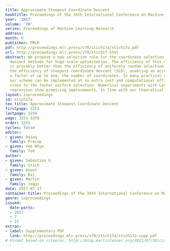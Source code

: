 ```yaml
---
title: Approximate Steepest Coordinate Descent
booktitle: Proceedings of the 34th International Conference on Machine Learning
year: '2017'
volume: '70'
series: Proceedings of Machine Learning Research
address: 
month: 0
publisher: PMLR
pdf: http://proceedings.mlr.press/v70/stich17a/stich17a.pdf
url: http://proceedings.mlr.press/v70/stich17.html
abstract: We propose a new selection rule for the coordinate selection in coordinate
  descent methods for huge-scale optimization. The efficiency of this novel scheme
  is provably better than the efficiency of uniformly random selection, and can reach
  the efficiency of steepest coordinate descent (SCD), enabling an acceleration of
  a factor of up to $n$, the number of coordinates. In many practical applications,
  our scheme can be implemented at no extra cost and computational efficiency very
  close to the faster uniform selection. Numerical experiments with Lasso and Ridge
  regression show promising improvements, in line with our theoretical guarantees.
layout: inproceedings
id: stich17a
tex_title: Approximate Steepest Coordinate Descent
firstpage: 3251
lastpage: 3259
page: 3251-3259
order: 3251
cycles: false
editor:
- given: Doina
  family: Precup
- given: Yee Whye
  family: Teh
author:
- given: Sebastian U.
  family: Stich
- given: Anant
  family: Raj
- given: Martin
  family: Jaggi
date: 2017-07-17
container-title: Proceedings of the 34th International Conference on Machine Learning
genre: inproceedings
issued:
  date-parts:
  - 2017
  - 7
  - 17
extras:
- label: Supplementary PDF
  link: http://proceedings.mlr.press/v70/stich17a/stich17a-supp.pdf
# Format based on citeproc: http://blog.martinfenner.org/2013/07/30/citeproc-yaml-for-bibliographies/
---
```

